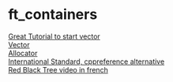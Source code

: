 # ft_containers

[Great Tutorial to start vector](https://www.geeksforgeeks.org/how-to-implement-our-own-vector-class-in-c/)  
[Vector](https://en.cppreference.com/w/cpp/container/vector)  
[Allocator](https://en.cppreference.com/w/cpp/memory/allocator)  
[International Standard, cppreference alternative](https://www.lirmm.fr/~ducour/Doc-objets/ISO+IEC+14882-1998.pdf)  
[Red Black Tree video in french](https://www.youtube.com/watch?v=h1Z8_ebEqao)  


<!-- LOCAL
[Allocator with example](https://www.geeksforgeeks.org/stdallocator-in-cpp-with-examples/)  
[Red Black Tree](file:///Users/bmerchin/Desktop/Introduction_to_Algorithms.pdf)

Faire d'abord Vector, ensuite Stack/Map
Si je fais l'arbre rouge et noir pour Stack/Map ca rajoute a peine 100 lignes de faire Set

The namespace will always be ft and your containers will be tested using ft::<container>.
Implelemter toutes les features meme depreciees de la version cpp98

- iterators_traits, reverse_iterator, enable_if, is_integral, equal/lexicographical compare, std::pair, std::make_pair, must be reimplemented.
- provide a main.cpp which tests everything for your evaluations
- <container>.hpp
- produce one binary with only your containers and one with the same testing with STL containers
- additional functions than the ones in std containers must be private or protected



-->


<!-- NOTIONS
polymorphisme: des fonctions fonctionnent differemment en fonction du type des arguments, comme pour le constructeur de classes canoniques

tolook:

https://www.geeksforgeeks.org/stdallocator-in-cpp-with-examples/

todo constructors destructors
-->

<!--
Improvement testor:
Even without configuration, the vector/ite_n0.cpp ite_n00.cpp ite_n1.cpp are correct

-->


<!--
vector/assign.cpp                  : COMPILE: ❌ | RET: ❌ | OUT: ❌ | STD: [Y]
vector/at.cpp                      : COMPILE: ❌ | RET: ❌ | OUT: ❌ | STD: [Y]
vector/at_const.cpp                : COMPILE: ❌ | RET: ❌ | OUT: ❌ | STD: [Y]
vector/bidirect_it.cpp             : COMPILE: ❌ | RET: ❌ | OUT: ❌ | STD: [Y]
vector/copy_construct.cpp          : COMPILE: ❌ | RET: ❌ | OUT: ❌ | STD: [Y]
vector/erase.cpp                   : COMPILE: ❌ | RET: ❌ | OUT: ❌ | STD: [Y]
vector/insert.cpp                  : COMPILE: ❌ | RET: ❌ | OUT: ❌ | STD: [Y]
vector/insert2.cpp                 : COMPILE: ❌ | RET: ❌ | OUT: ❌ | STD: [Y]
vector/ite.cpp                     : COMPILE: ❌ | RET: ❌ | OUT: ❌ | STD: [Y]
vector/ite_arrow.cpp               : COMPILE: ❌ | RET: ❌ | OUT: ❌ | STD: [Y]
vector/ite_eq_ope.cpp              : COMPILE: ❌ | RET: ❌ | OUT: ❌ | STD: [Y]
vector/ite_n0.cpp                  : COMPILE: ✅ | RET: ✅ | OUT: ✅ | STD: [N]
vector/ite_n00.cpp                 : COMPILE: ✅ | RET: ✅ | OUT: ✅ | STD: [N]
vector/ite_n1.cpp                  : COMPILE: ✅ | RET: ✅ | OUT: ✅ | STD: [N]
vector/push_pop.cpp                : COMPILE: ❌ | RET: ❌ | OUT: ❌ | STD: [Y]
vector/relational_ope.cpp          : COMPILE: ❌ | RET: ❌ | OUT: ❌ | STD: [Y]
vector/rev_ite_construct.cpp       : COMPILE: ❌ | RET: ❌ | OUT: ❌ | STD: [Y]
vector/rite.cpp                    : COMPILE: ❌ | RET: ❌ | OUT: ❌ | STD: [Y]
vector/rite2.cpp                   : COMPILE: ❌ | RET: ❌ | OUT: ❌ | STD: [Y]
vector/rite_arrow.cpp              : COMPILE: ❌ | RET: ❌ | OUT: ❌ | STD: [Y]
vector/rite_eq_ope.cpp             : COMPILE: ❌ | RET: ❌ | OUT: ❌ | STD: [Y]
vector/size.cpp                    : COMPILE: ❌ | RET: ❌ | OUT: ❌ | STD: [Y]
vector/swap.cpp                    : COMPILE: ❌ | RET: ❌ | OUT: ❌ | STD: [Y]
-->